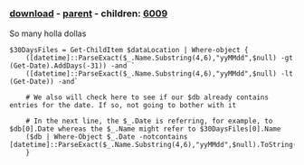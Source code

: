 ﻿---
pid:            6008
poster:         holladolla
title:          
date:           2015-09-08 19:49:31
format:         posh
parent:         6007
parent:         6007
children:       6009
---

# 

### [download](6008.ps1) - [parent](6007.md) - children: [6009](6009.md)

So many holla dollas

```posh
$30DaysFiles = Get-ChildItem $dataLocation | Where-object {
    ([datetime]::ParseExact($_.Name.Substring(4,6),"yyMMdd",$null) -gt (Get-Date).AddDays(-31)) -and `
    ([datetime]::ParseExact($_.Name.Substring(4,6),"yyMMdd",$null) -lt (Get-Date)) -and`
    
    # We also will check here to see if our $db already contains entries for the date. If so, not going to bother with it

    # In the next line, the $_.Date is referring, for example, to $db[0].Date whereas the $_.Name might refer to $30DaysFiles[0].Name
    ($db | Where-Object $_.Date -notcontains [datetime]::ParseExact($_.Name.Substring(4,6),"yyMMdd",$null).ToString("MM/dd/yyyy"))
    }
```
